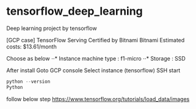 # tensorflow_deep_learning
Deep learning project by tensorflow

[GCP case]
TensorFlow Serving Certified by Bitnami
Bitnami
Estimated costs: $13.61/month

Choose as below 
⋅⋅* Instance machine type : f1-micro
⋅⋅* Storage : SSD


After install
Goto GCP console
Select instance (tensorflow)
SSH start


```python
python --version
Python 
```

follow below step
https://www.tensorflow.org/tutorials/load_data/images
